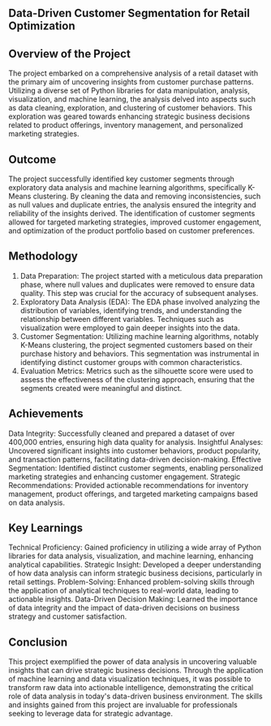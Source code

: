 ## Data-Driven Customer Segmentation for Retail Optimization

## Overview of the Project
The project embarked on a comprehensive analysis of a retail dataset with the primary aim of uncovering insights from customer purchase patterns. Utilizing a diverse set of Python libraries for data manipulation, analysis, visualization, and machine learning, the analysis delved into aspects such as data cleaning, exploration, and clustering of customer behaviors. This exploration was geared towards enhancing strategic business decisions related to product offerings, inventory management, and personalized marketing strategies.

## Outcome
The project successfully identified key customer segments through exploratory data analysis and machine learning algorithms, specifically K-Means clustering. By cleaning the data and removing inconsistencies, such as null values and duplicate entries, the analysis ensured the integrity and reliability of the insights derived. The identification of customer segments allowed for targeted marketing strategies, improved customer engagement, and optimization of the product portfolio based on customer preferences.

## Methodology
1. Data Preparation: The project started with a meticulous data preparation phase, where null values and duplicates were removed to ensure data quality. This step was crucial for the accuracy of subsequent analyses.
2. Exploratory Data Analysis (EDA): The EDA phase involved analyzing the distribution of variables, identifying trends, and understanding the relationship between different variables. Techniques such as visualization were employed to gain deeper insights into the data.
3. Customer Segmentation: Utilizing machine learning algorithms, notably K-Means clustering, the project segmented customers based on their purchase history and behaviors. This segmentation was instrumental in identifying distinct customer groups with common characteristics.
4. Evaluation Metrics: Metrics such as the silhouette score were used to assess the effectiveness of the clustering approach, ensuring that the segments created were meaningful and distinct.

## Achievements
Data Integrity: Successfully cleaned and prepared a dataset of over 400,000 entries, ensuring high data quality for analysis.
Insightful Analyses: Uncovered significant insights into customer behaviors, product popularity, and transaction patterns, facilitating data-driven decision-making.
Effective Segmentation: Identified distinct customer segments, enabling personalized marketing strategies and enhancing customer engagement.
Strategic Recommendations: Provided actionable recommendations for inventory management, product offerings, and targeted marketing campaigns based on data analysis.

## Key Learnings
Technical Proficiency: Gained proficiency in utilizing a wide array of Python libraries for data analysis, visualization, and machine learning, enhancing analytical capabilities.
Strategic Insight: Developed a deeper understanding of how data analysis can inform strategic business decisions, particularly in retail settings.
Problem-Solving: Enhanced problem-solving skills through the application of analytical techniques to real-world data, leading to actionable insights.
Data-Driven Decision Making: Learned the importance of data integrity and the impact of data-driven decisions on business strategy and customer satisfaction.

## Conclusion
This project exemplified the power of data analysis in uncovering valuable insights that can drive strategic business decisions. Through the application of machine learning and data visualization techniques, it was possible to transform raw data into actionable intelligence, demonstrating the critical role of data analysis in today's data-driven business environment. The skills and insights gained from this project are invaluable for professionals seeking to leverage data for strategic advantage.